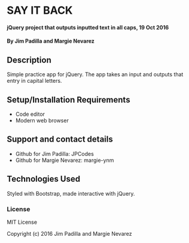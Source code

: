 # SAY IT BACK

#### jQuery project that outputs inputted text in all caps, 19 Oct 2016

#### By Jim Padilla and Margie Nevarez

## Description

Simple practice app for jQuery. The app takes an input and outputs that entry in capital letters.

## Setup/Installation Requirements

* Code editor
* Modern web browser

## Support and contact details

* Github for Jim Padilla: JPCodes
* Github for Margie Nevarez: margie-ynm

## Technologies Used

Styled with Bootstrap, made interactive with jQuery.

### License

MIT License

Copyright (c) 2016 Jim Padilla and Margie Nevarez
